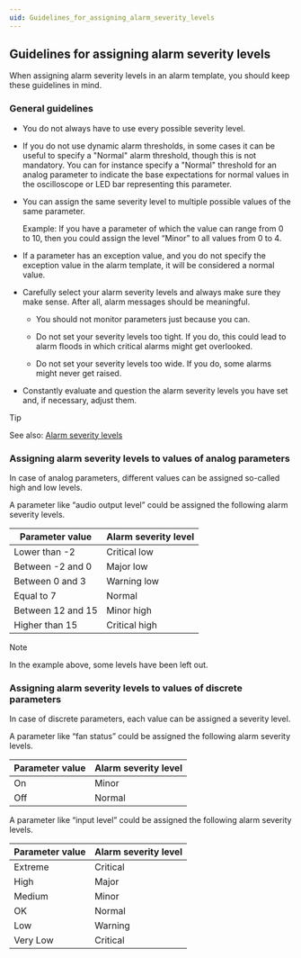 ```yaml
---
uid: Guidelines_for_assigning_alarm_severity_levels
---
```


## Guidelines for assigning alarm severity levels

When assigning alarm severity levels in an alarm template, you should keep these guidelines in mind.

### General guidelines

- You do not always have to use every possible severity level.

- If you do not use dynamic alarm thresholds, in some cases it can be useful to specify a "Normal" alarm threshold, though this is not mandatory. You can for instance specify a "Normal" threshold for an analog parameter to indicate the base expectations for normal values in the oscilloscope or LED bar representing this parameter.

- You can assign the same severity level to multiple possible values of the same parameter.

    Example: If you have a parameter of which the value can range from 0 to 10, then you could assign the level “Minor” to all values from 0 to 4.

- If a parameter has an exception value, and you do not specify the exception value in the alarm template, it will be considered a normal value.

- Carefully select your alarm severity levels and always make sure they make sense. After all, alarm messages should be meaningful.

    - You should not monitor parameters just because you can.

    - Do not set your severity levels too tight. If you do, this could lead to alarm floods in which critical alarms might get overlooked.

    - Do not set your severity levels too wide. If you do, some alarms might never get raised.

- Constantly evaluate and question the alarm severity levels you have set and, if necessary, adjust them.

> [!TIP]
> See also:
> [Alarm severity levels](xref:Alarm_types#alarm-severity-levels)

### Assigning alarm severity levels to values of analog parameters

In case of analog parameters, different values can be assigned so-called high and low levels.

A parameter like “audio output level” could be assigned the following alarm severity levels.

| Parameter value   | Alarm severity level |
|-------------------|----------------------|
| Lower than -2     | Critical low         |
| Between -2 and 0  | Major low            |
| Between 0 and 3   | Warning low          |
| Equal to 7        | Normal               |
| Between 12 and 15 | Minor high           |
| Higher than 15    | Critical high        |

> [!NOTE]
> In the example above, some levels have been left out.

### Assigning alarm severity levels to values of discrete parameters

In case of discrete parameters, each value can be assigned a severity level.

A parameter like “fan status” could be assigned the following alarm severity levels.

| Parameter value | Alarm severity level |
|-----------------|----------------------|
| On              | Minor                |
| Off             | Normal               |

A parameter like “input level” could be assigned the following alarm severity levels.

| Parameter value | Alarm severity level |
|-----------------|----------------------|
| Extreme         | Critical             |
| High            | Major                |
| Medium          | Minor                |
| OK              | Normal               |
| Low             | Warning              |
| Very Low        | Critical             |
